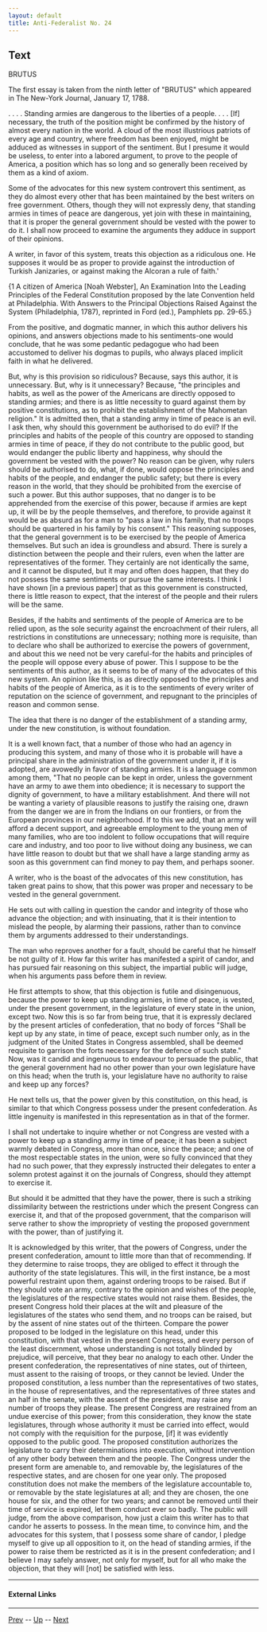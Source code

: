 ```yaml
---
layout: default
title: Anti-Federalist No. 24
---
```


## Text

BRUTUS

The first essay is taken from the ninth letter of "BRUTUS" which appeared in The New-York Journal, January 17, 1788.

. . . . Standing armies are dangerous to the liberties of a people. . . . [If] necessary, the truth of the position might be confirmed by the history of almost every nation in the world. A cloud of the most illustrious patriots of every age and country, where freedom has been enjoyed, might be adduced as witnesses in support of the sentiment. But I presume it would be useless, to enter into a labored argument, to prove to the people of America, a position which has so long and so generally been received by them as a kind of axiom.

Some of the advocates for this new system controvert this sentiment, as they do almost every other that has been maintained by the best writers on free government. Others, though they will not expressly deny, that standing armies in times of peace are dangerous, yet join with these in maintaining, that it is proper the general government should be vested with the power to do it. I shall now proceed to examine the arguments they adduce in support of their opinions.

A writer, in favor of this system, treats this objection as a ridiculous one. He supposes it would be as proper to provide against the introduction of Turkish Janizaries, or against making the Alcoran a rule of faith.'

{1 A citizen of America [Noah Webster], An Examination Into the Leading Principles of the Federal Constitution proposed by the late Convention held at Philadelphia. With Answers to the Principal Objections Raised Against the System (Philadelphia, 1787), reprinted in Ford (ed.), Pamphlets pp. 29-65.}

From the positive, and dogmatic manner, in which this author delivers his opinions, and answers objections made to his sentiments-one would conclude, that he was some pedantic pedagogue who had been accustomed to deliver his dogmas to pupils, who always placed implicit faith in what he delivered.

But, why is this provision so ridiculous? Because, says this author, it is unnecessary. But, why is it unnecessary? Because, "the principles and habits, as well as the power of the Americans are directly opposed to standing armies; and there is as little necessity to guard against them by positive constitutions, as to prohibit the establishment of the Mahometan religion." It is admitted then, that a standing army in time of peace is an evil. I ask then, why should this government be authorised to do evil? If the principles and habits of the people of this country are opposed to standing armies in time of peace, if they do not contribute to the public good, but would endanger the public liberty and happiness, why should the government be vested with the power? No reason can be given, why rulers should be authorised to do, what, if done, would oppose the principles and habits of the people, and endanger the public safety; but there is every reason in the world, that they should be prohibited from the exercise of such a power. But this author supposes, that no danger is to be apprehended from the exercise of this power, because if armies are kept up, it will be by the people themselves, and therefore, to provide against it would be as absurd as for a man to "pass a law in his family, that no troops should be quartered in his family by his consent." This reasoning supposes, that the general government is to be exercised by the people of America themselves. But such an idea is groundless and absurd. There is surely a distinction between the people and their rulers, even when the latter are representatives of the former. They certainly are not identically the same, and it cannot be disputed, but it may and often does happen, that they do not possess the same sentiments or pursue the same interests. I think I have shown [in a previous paper] that as this government is constructed, there is little reason to expect, that the interest of the people and their rulers will be the same.

Besides, if the habits and sentiments of the people of America are to be relied upon, as the sole security against the encroachment of their rulers, all restrictions in constitutions are unnecessary; nothing more is requisite, than to declare who shall be authorized to exercise the powers of government, and about this we need not be very careful-for the habits and principles of the people will oppose every abuse of power. This I suppose to be the sentiments of this author, as it seems to be of many of the advocates of this new system. An opinion like this, is as directly opposed to the principles and habits of the people of America, as it is to the sentiments of every writer of reputation on the science of government, and repugnant to the principles of reason and common sense.

The idea that there is no danger of the establishment of a standing army, under the new constitution, is without foundation.

It is a well known fact, that a number of those who had an agency in producing this system, and many of those who it is probable will have a principal share in the administration of the government under it, if it is adopted, are avowedly in favor of standing armies. It is a language common among them, "That no people can be kept in order, unless the government have an army to awe them into obedience; it is necessary to support the dignity of government, to have a military establishment. And there will not be wanting a variety of plausible reasons to justify the raising one, drawn from the danger we are in from the Indians on our frontiers, or from the European provinces in our neighborhood. If to this we add, that an army will afford a decent support, and agreeable employment to the young men of many families, who are too indolent to follow occupations that will require care and industry, and too poor to live without doing any business, we can have little reason to doubt but that we shall have a large standing army as soon as this government can find money to pay them, and perhaps sooner.

A writer, who is the boast of the advocates of this new constitution, has taken great pains to show, that this power was proper and necessary to be vested in the general government.

He sets out with calling in question the candor and integrity of those who advance the objection; and with insinuating, that it is their intention to mislead the people, by alarming their passions, rather than to convince them by arguments addressed to their understandings.

The man who reproves another for a fault, should be careful that he himself be not guilty of it. How far this writer has manifested a spirit of candor, and has pursued fair reasoning on this subject, the impartial public will judge, when his arguments pass before them in review.

He first attempts to show, that this objection is futile and disingenuous, because the power to keep up standing armies, in time of peace, is vested, under the present government, in the legislature of every state in the union, except two. Now this is so far from being true, that it is expressly declared by the present articles of confederation, that no body of forces "Shall be kept up by any state, in time of peace, except such number only, as in the judgment of the United States in Congress assembled, shall be deemed requisite to garrison the forts necessary for the defence of such state." Now, was it candid and ingenuous to endeavour to persuade the public, that the general government had no other power than your own legislature have on this head; when the truth is, your legislature have no authority to raise and keep up any forces?

He next tells us, that the power given by this constitution, on this head, is similar to that which Congress possess under the present confederation. As little ingenuity is manifested in this representation as in that of the former.

I shall not undertake to inquire whether or not Congress are vested with a power to keep up a standing army in time of peace; it has been a subject warmly debated in Congress, more than once, since the peace; and one of the most respectable states in the union, were so fully convinced that they had no such power, that they expressly instructed their delegates to enter a solemn protest against it on the journals of Congress, should they attempt to exercise it.

But should it be admitted that they have the power, there is such a striking dissimilarity between the restrictions under which the present Congress can exercise it, and that of the proposed government, that the comparison will serve rather to show the impropriety of vesting the proposed government with the power, than of justifying it.

It is acknowledged by this writer, that the powers of Congress, under the present confederation, amount to little more than that of recommending. If they determine to raise troops, they are obliged to effect it through the authority of the state legislatures. This will, in the first instance, be a most powerful restraint upon them, against ordering troops to be raised. But if they should vote an army, contrary to the opinion and wishes of the people, the legislatures of the respective states would not raise them. Besides, the present Congress hold their places at the wilt and pleasure of the legislatures of the states who send them, and no troops can be raised, but by the assent of nine states out of the thirteen. Compare the power proposed to be lodged in the legislature on this head, under this constitution, with that vested in the present Congress, and every person of the least discernment, whose understanding is not totally blinded by prejudice, will perceive, that they bear no analogy to each other. Under the present confederation, the representatives of nine states, out of thirteen, must assent to the raising of troops, or they cannot be levied. Under the proposed constitution, a less number than the representatives of two states, in the house of representatives, and the representatives of three states and an half in the senate, with the assent of the president, may raise any number of troops they please. The present Congress are restrained from an undue exercise of this power; from this consideration, they know the state legislatures, through whose authority it must be carried into effect, would not comply with the requisition for the purpose, [if] it was evidently opposed to the public good. The proposed constitution authorizes the legislature to carry their determinations into execution, without intervention of any other body between them and the people. The Congress under the present form are amenable to, and removable by, the legislatures of the respective states, and are chosen for one year only. The proposed constitution does not make the members of the legislature accountable to, or removable by the state legislatures at all; and they are chosen, the one house for six, and the other for two years; and cannot be removed until their time of service is expired, let them conduct ever so badly. The public will judge, from the above comparison, how just a claim this writer has to that candor he asserts to possess. In the mean time, to convince him, and the advocates for this system, that I possess some share of candor, I pledge myself to give up all opposition to it, on the head of standing armies, if the power to raise them be restricted as it is in the present confederation; and I believe I may safely answer, not only for myself, but for all who make the objection, that they will [not] be satisfied with less.

---
#### External Links

---

[Prev](23.md) -- [Up](README.md) -- [Next](25.md)